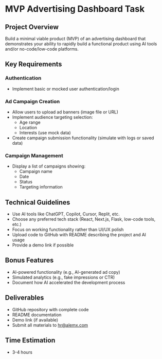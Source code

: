 # MVP Advertising Dashboard Task

## Project Overview

Build a minimal viable product (MVP) of an advertising dashboard that demonstrates your ability to rapidly build a functional product using AI tools and/or no-code/low-code platforms.

## Key Requirements

### Authentication

- Implement basic or mocked user authentication/login

### Ad Campaign Creation

- Allow users to upload ad banners (image file or URL)
- Implement audience targeting selection:
  - Age range
  - Location
  - Interests (use mock data)
- Create campaign submission functionality (simulate with logs or saved data)

### Campaign Management

- Display a list of campaigns showing:
  - Campaign name
  - Date
  - Status
  - Targeting information

## Technical Guidelines

- Use AI tools like ChatGPT, Copilot, Cursor, Replit, etc.
- Choose any preferred tech stack (React, Next.js, Flask, low-code tools, etc.)
- Focus on working functionality rather than UI/UX polish
- Upload code to GitHub with README describing the project and AI usage
- Provide a demo link if possible

## Bonus Features

- AI-powered functionality (e.g., AI-generated ad copy)
- Simulated analytics (e.g., fake impressions or CTR)
- Document how AI accelerated the development process

## Deliverables

- GitHub repository with complete code
- README documentation
- Demo link (if available)
- Submit all materials to <hr@alemx.com>

## Time Estimation

- 3-4 hours
